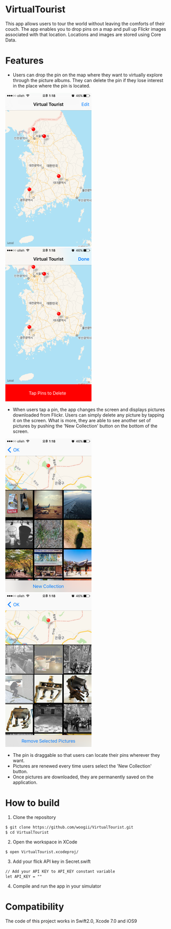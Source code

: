 # VirtualTourist 
This app allows users to tour the world without leaving the comforts of their couch. The app enables you to drop pins on a map and pull up Flickr images associated with that location. Locations and images are stored using Core Data. 

# Features 

* Users can drop the pin on the map where they want to virtually explore through the picture albums. They can delete the pin if they lose interest in the place where the pin is located. 


![Map DropPin](ScreenShot/Map_DropPin.PNG) 
![Map DeletePin](ScreenShot/Map_DeletePin.PNG)

* When users tap a pin, the app changes the screen and displays pictures downloaded from Flickr. Users can simply delete any picture by tapping it on the screen. What is more, they are able to see another set of pictures by pushing the 'New Collection' button on the bottom of the screen. 

![Album Display](ScreenShot/AlbumDisplay.PNG)
![Album Delete](ScreenShot/AlbumDelete.PNG)

* The pin is draggable so that users can locate their pins wherever they want. 
* Pictures are renewed every time users select the 'New Collection' button.
* Once pictures are downloaded, they are permanently saved on the application. 

# How to build 

1) Clone the repository 
```
$ git clone https://github.com/woogii/VirtualTourist.git
$ cd VirtualTourist
```
2) Open the workspace in XCode 
```
$ open VirtualTourist.xcodeproj/
```
3) Add your flick API key in Secret.swift
```
// Add your API KEY to API_KEY constant variable  
let API_KEY = ""
```
4) Compile and run the app in your simulator 

# Compatibility 
The code of this project works in Swift2.0, Xcode 7.0 and iOS9 
